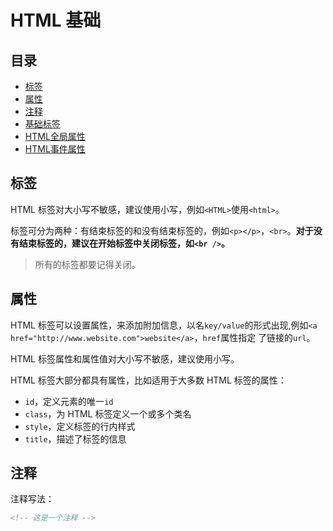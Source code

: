 # HTML 基础

## 目录
- [标签](#标签)
- [属性](#属性)
- [注释](#注释)
- [基础标签](basic_tags.md)
- [HTML全局属性](global_event_props.md#全局属性)
- [HTML事件属性](global_event_props.md#事件属性)

## 标签 ##
HTML 标签对大小写不敏感，建议使用小写，例如`<HTML>`使用`<html>`。

标签可分为两种：有结束标签的和没有结束标签的，例如`<p></p>`，`<br>`。**对于没有结束标签的，建议在开始标签中关闭标签，如`<br />`。**

> 所有的标签都要记得关闭。

## 属性 ##
HTML 标签可以设置属性，来添加附加信息，以名`key/value`的形式出现,例如`<a href="http://www.website.com">website</a>`，`href`属性指定
了链接的`url`。

HTML 标签属性和属性值对大小写不敏感，建议使用小写。

HTML 标签大部分都具有属性，比如适用于大多数 HTML 标签的属性：

- `id`，定义元素的唯一`id`
- `class`，为 HTML 标签定义一个或多个类名
- `style`，定义标签的行内样式
- `title`，描述了标签的信息

## 注释 ##
注释写法：
```html
<!-- 这是一个注释 -->
```
